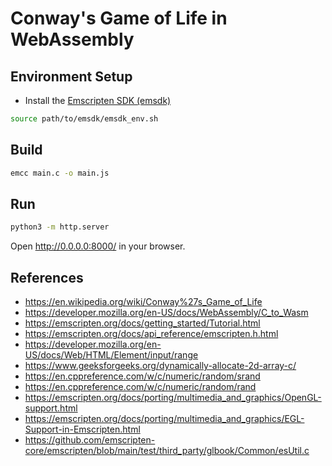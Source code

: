 # Conway's Game of Life in WebAssembly

## Environment Setup

- Install the [Emscripten SDK (emsdk)](https://emscripten.org/docs/getting_started/downloads.html)

```sh
source path/to/emsdk/emsdk_env.sh
```

## Build

```sh
emcc main.c -o main.js
```

## Run

```sh
python3 -m http.server
```

Open http://0.0.0.0:8000/ in your browser.

## References

- https://en.wikipedia.org/wiki/Conway%27s_Game_of_Life
- https://developer.mozilla.org/en-US/docs/WebAssembly/C_to_Wasm
- https://emscripten.org/docs/getting_started/Tutorial.html
- https://emscripten.org/docs/api_reference/emscripten.h.html
- https://developer.mozilla.org/en-US/docs/Web/HTML/Element/input/range
- https://www.geeksforgeeks.org/dynamically-allocate-2d-array-c/
- https://en.cppreference.com/w/c/numeric/random/srand
- https://en.cppreference.com/w/c/numeric/random/rand
- https://emscripten.org/docs/porting/multimedia_and_graphics/OpenGL-support.html
- https://emscripten.org/docs/porting/multimedia_and_graphics/EGL-Support-in-Emscripten.html
- https://github.com/emscripten-core/emscripten/blob/main/test/third_party/glbook/Common/esUtil.c
